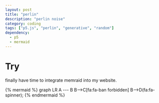 ```yaml
---
layout: post
title: "perlin"
description: "perlin noise"
category: coding
tags: ["p5.js", "perlin", "generative", "random"]
dependency:
  - p5
  - mermaid
---
```

# Try
finally have time to integrate memraid into my website. 

<div class="p5-sketch" id="perlin-canvas">
    <script type="text/javascript" src="/assets/js/p5/perlin.js"></script>
</div>

<!-- <div class="img"> -->
{% mermaid %}
graph LR
    A --- B
    B-->C[fa:fa-ban forbidden]
    B-->D(fa:fa-spinner);
{% endmermaid %}
<!-- </div> -->
